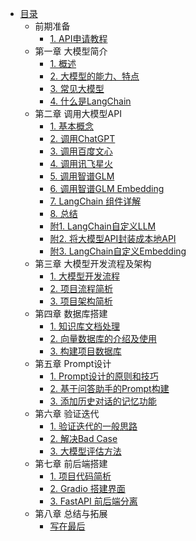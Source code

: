 * [目录](README.md)
    * 前期准备
        * [1. API申请教程](C0/1.API申请教程.md)
    * 第一章 大模型简介
        * [1. 概述](C1/1.%20什么是⼤模型.md)
        * [2. 大模型的能力、特点](C1/2.%20⼤模型的能⼒和特点.md)
        * [3. 常见大模型](C1/3.%20常⻅⼤模型.md)
        * [4. 什么是LangChain](C1/4.%20什么是%20LangChain.md)
    * 第二章 调用大模型API
        * [1. 基本概念](C2/1.%20基本概念.md)
        * [2. 调用ChatGPT](C2/2.%20调用ChatGPT.md)
        * [3. 调用百度文心](C2/3.%20调用百度文心.md)
        * [4. 调用讯飞星火](C2/4.%20调用讯飞星火.md)
        * [5. 调用智谱GLM](C2/5.%20调用智谱%20AI(ChatGLM).md)
        * [6. 调用智谱GLM Embedding](C2/6.%20调用智谱%20AI(ChatGLM)生成%20embedding.md)
        * [7. LangChain 组件详解](C2/7.%20langchain%20组件详解.md)
        * [8. 总结](C2/8.%20总结.md)
        * [附1. LangChain自定义LLM](C2/附1.LangChain自定义%20LLM.md)
        * [附2. 将大模型API封装成本地API](C2/附2.将大模型%20API%20封装成本地%20API.md)
        * [附3. LangChain自定义Embedding](C2/附3.LangChain%20自定义%20LLM%20embedding.md)
    * 第三章 大模型开发流程及架构
        * [1. 大模型开发流程](C3/1.%20大模型开发流程.md)
        * [2. 项目流程简析](C3/2.%20项目流程简析.md)
        * [3. 项目架构简析](C3/3.%20项目架构简析.md)
    * 第四章 数据库搭建
        * [1. 知识库文档处理](C4/1.%20知识库文档处理.md)
        * [2. 向量数据库的介绍及使用](C4/2.%20向量数据库的介绍及使用.md)
        * [3. 构建项目数据库](C4/3.%20构建项目数据库.md)
    * 第五章 Prompt设计
        * [1. Prompt设计的原则和技巧](C5/1.Prompt%20设计的原则和技巧.md)
        * [2. 基于问答助手的Prompt构建](C5/2.基于问答助⼿的%20Prompt%20构建.md)
        * [3. 添加历史对话的记忆功能](C5/3.添加历史对话的记忆功能.md)
    * 第六章 验证迭代
        * [1. 验证迭代的一般思路](C6/1.%20验证迭代的一般思路.md)
        * [2. 解决Bad Case](C6/2.%20解决Bad%20Case.md)
        * [3. 大模型评估方法](C6/3.%20大模型评估方法.md)
    * 第七章 前后端搭建
        * [1. 项目代码简析](C7/1.%20项目代码简析.md)
        * [2. Gradio 搭建界面](C7/2.%20Gradio%20的介绍与前端界面的搭建.md)
        * [3. FastAPI 前后端分离](C7/3.%20fast%20api%20进行前后端分离.md)
    * 第八章 总结与拓展
        * [写在最后](C8/1.%20总结与拓展.md)
